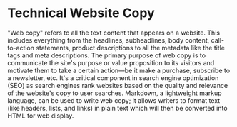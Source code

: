 # Technical Website Copy

"Web copy" refers to all the text content that appears on a website. This includes everything from the headlines, subheadlines, body content, call-to-action statements, product descriptions to all the metadata like the title tags and meta descriptions. The primary purpose of web copy is to communicate the site's purpose or value proposition to its visitors and motivate them to take a certain action—be it make a purchase, subscribe to a newsletter, etc. It's a critical component in search engine optimization (SEO) as search engines rank websites based on the quality and relevance of the website's copy to user searches. Markdown, a lightweight markup language, can be used to write web copy; it allows writers to format text (like headers, lists, and links) in plain text which will then be converted into HTML for web display.